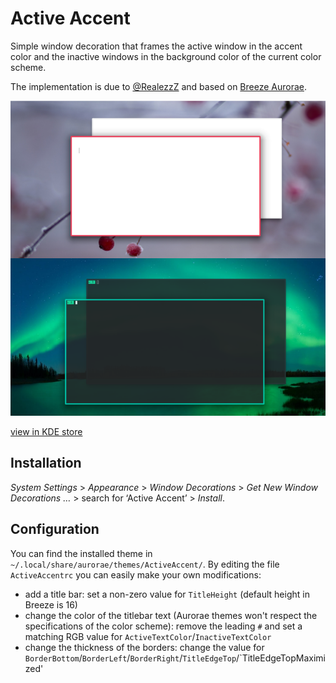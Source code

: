 # Active Accent

Simple window decoration that frames the active window in the accent color and the inactive windows in the background color of the current color scheme.

The implementation is due to [@RealezzZ](https://www.reddit.com/r/kde/comments/ri4zko/comment/howapa9/?utm_source=share&utm_medium=web2x&context=3) and based on [Breeze Aurorae](https://store.kde.org/p/1461072/).

![screenshot](img/screenshot.png)

[view in KDE store](https://www.pling.com/p/1678088/)

## Installation

*System Settings* > *Appearance* > *Window Decorations* > *Get New Window Decorations …* > search for ‘Active Accent’ > *Install*.

## Configuration

You can find the installed theme in `~/.local/share/aurorae/themes/ActiveAccent/`. By editing the file `ActiveAccentrc`  you can easily make your own modifications:

- add a title bar: set a non-zero value for `TitleHeight` (default height in Breeze is 16)
- change the color of the titlebar text (Aurorae themes won't respect the specifications of the color scheme): remove the leading `#` and set a matching RGB value for `ActiveTextColor`/`InactiveTextColor`
- change the thickness of the borders: change the value for `BorderBottom`/`BorderLeft`/`BorderRight`/`TitleEdgeTop`/`TitleEdgeTopMaximized'
